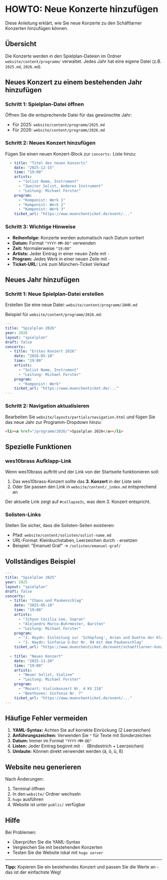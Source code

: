 # HOWTO: Neue Konzerte hinzufügen

Diese Anleitung erklärt, wie Sie neue Konzerte zu den Schäftlarner Konzerten hinzufügen können.

## Übersicht

Die Konzerte werden in den Spielplan-Dateien im Ordner `website/content/programm/` verwaltet. Jedes Jahr hat eine eigene Datei (z.B. `2025.md`, `2026.md`).

## Neues Konzert zu einem bestehenden Jahr hinzufügen

### Schritt 1: Spielplan-Datei öffnen

Öffnen Sie die entsprechende Datei für das gewünschte Jahr:
- Für 2025: `website/content/programm/2025.md`
- Für 2026: `website/content/programm/2026.md`

### Schritt 2: Neues Konzert hinzufügen

Fügen Sie einen neuen Konzert-Block zur `concerts:` Liste hinzu:

```yaml
  - title: "Titel des neuen Konzerts"
    date: "2025-12-15"
    time: "19:00"
    artists:
      - "Solist Name, Instrument"
      - "Zweiter Solist, Anderes Instrument"
      - "Leitung: Michael Forster"
    program:
      - "Komponist: Werk 1"
      - "Komponist: Werk 2"
      - "Komponist: Werk 3"
    ticket_url: "https://www.muenchenticket.de/event/..."
```

### Schritt 3: Wichtige Hinweise

- **Reihenfolge:** Konzerte werden automatisch nach Datum sortiert
- **Datum:** Format `"YYYY-MM-DD"` verwenden
- **Zeit:** Normalerweise `"19:00"`
- **Artists:** Jeder Eintrag in einer neuen Zeile mit `-`
- **Program:** Jedes Werk in einer neuen Zeile mit `-`
- **Ticket-URL:** Link zum München-Ticket Verkauf

## Neues Jahr hinzufügen

### Schritt 1: Neue Spielplan-Datei erstellen

Erstellen Sie eine neue Datei: `website/content/programm/JAHR.md`

Beispiel für `website/content/programm/2026.md`:

```yaml
---
title: "Spielplan 2026"
year: 2026
layout: "spielplan"
draft: false
concerts:
  - title: "Erstes Konzert 2026"
    date: "2026-05-10"
    time: "19:00"
    artists: 
      - "Solist Name, Instrument"
      - "Leitung: Michael Forster"
    program:
      - "Komponist: Werk"
    ticket_url: "https://www.muenchenticket.de/..."
---
```

### Schritt 2: Navigation aktualisieren

Bearbeiten Sie `website/layouts/partials/navigation.html` und fügen Sie das neue Jahr zur Programm-Dropdown hinzu:

```html
<li><a href="/programm/2026/">Spielplan 2026</a></li>
```

## Spezielle Funktionen

### wes10brass Aufklapp-Link

Wenn wes10brass auftritt und der Link von der Startseite funktionieren soll:

1. Das wes10brass-Konzert sollte das **3. Konzert** in der Liste sein
2. Oder Sie passen den Link in `website/content/_index.md` entsprechend an

Der aktuelle Link zeigt auf `#collapse3c`, was dem 3. Konzert entspricht.

### Solisten-Links

Stellen Sie sicher, dass die Solisten-Seiten existieren:
- Pfad: `website/content/solisten/solist-name.md`
- URL-Format: Kleinbuchstaben, Leerzeichen durch `-` ersetzen
- Beispiel: "Emanuel Graf" → `/solisten/emanuel-graf/`

## Vollständiges Beispiel

```yaml
---
title: "Spielplan 2025"
year: 2025
layout: "spielplan"
draft: false
concerts:
  - title: "Chaos und Paukenschlag"
    date: "2025-05-10"
    time: "19:00"
    artists: 
      - "Jihyun Cecilia Lee, Sopran"
      - "Alejandro Marco-Buhrmester, Bariton"
      - "Leitung: Michael Forster"
    program:
      - "J. Haydn: Einleitung zur 'Schöpfung', Arien und Duette der Klassik"
      - "J. Haydn: Sinfonie G-Dur Nr. 94 mit dem Paukenschlag"
    ticket_url: "https://www.muenchenticket.de/event/schaeftlarner-konzerte-2025-31548/428281/"
    
  - title: "Neues Konzert"
    date: "2025-11-20"
    time: "19:00"
    artists:
      - "Neuer Solist, Violine"
      - "Leitung: Michael Forster"
    program:
      - "Mozart: Violinkonzert Nr. 4 KV 218"
      - "Beethoven: Sinfonie Nr. 7"
    ticket_url: "https://www.muenchenticket.de/event/..."
---
```

## Häufige Fehler vermeiden

1. **YAML-Syntax:** Achten Sie auf korrekte Einrückung (2 Leerzeichen)
2. **Anführungszeichen:** Verwenden Sie `"` für Texte mit Sonderzeichen
3. **Datum:** Immer im Format `"YYYY-MM-DD"`
4. **Listen:** Jeder Eintrag beginnt mit `- ` (Bindestrich + Leerzeichen)
5. **Umlaute:** Können direkt verwendet werden (ä, ö, ü, ß)

## Website neu generieren

Nach Änderungen:

1. Terminal öffnen
2. In den `website/` Ordner wechseln
3. `hugo` ausführen
4. Website ist unter `public/` verfügbar

## Hilfe

Bei Problemen:
- Überprüfen Sie die YAML-Syntax
- Vergleichen Sie mit bestehenden Konzerten
- Testen Sie die Website lokal mit `hugo server`

---

**Tipp:** Kopieren Sie ein bestehendes Konzert und passen Sie die Werte an - das ist der einfachste Weg!